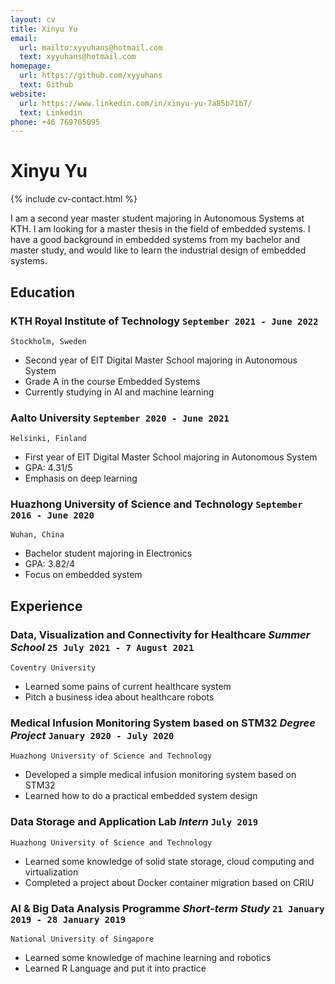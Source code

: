 ```yaml
---
layout: cv
title: Xinyu Yu
email:
  url: mailto:xyyuhans@hotmail.com
  text: xyyuhans@hotmail.com
homepage:
  url: https://github.com/xyyuhans
  text: Github
website:
  url: https://www.linkedin.com/in/xinyu-yu-7a85b71b7/
  text: Linkedin
phone: +46 769785095
---
```


# **Xinyu Yu**

<!--
include contact information from the front matter
Supported arguments:
    - homepage: url, text
    - phone
    - email
-->

{% include cv-contact.html %}

I am a second year master student majoring in Autonomous Systems at KTH. I am looking for a master thesis in the field of embedded systems. I have a good background in embedded systems from my bachelor and master study, and would like to learn the industrial design of embedded systems.

## Education

### **KTH Royal Institute of Technology** `September 2021 - June 2022`

```
Stockholm, Sweden
```

- Second year of EIT Digital Master School majoring in Autonomous System
- Grade A in the course Embedded Systems
- Currently studying in AI and machine learning 
  
### **Aalto University** `September 2020 - June 2021`

```
Helsinki, Finland
```

- First year of EIT Digital Master School majoring in Autonomous System
- GPA: 4.31/5
- Emphasis on deep learning

### **Huazhong University of Science and Technology** `September 2016 - June 2020`

```
Wuhan, China
```

- Bachelor student majoring in Electronics
- GPA: 3.82/4
- Focus on embedded system

## Experience

### **Data, Visualization and Connectivity for Healthcare** _Summer School_ `25 July 2021 - 7 August 2021`

```
Coventry University
```

- Learned some pains of current healthcare system
- Pitch a business idea about healthcare robots

### **Medical Infusion Monitoring System based on STM32** _Degree Project_ `January 2020 - July 2020`

```
Huazhong University of Science and Technology
```

- Developed a simple medical infusion monitoring system based on STM32
- Learned how to do a practical embedded system design

### **Data Storage and Application Lab** _Intern_ `July 2019`

```
Huazhong University of Science and Technology
```

- Learned some knowledge of solid state storage, cloud computing and virtualization
- Completed a project about Docker container migration based on CRIU

### **AI & Big Data Analysis Programme** _Short-term Study_ `21 January 2019 - 28 January 2019`

```
National University of Singapore
```

- Learned some knowledge of machine learning and robotics
- Learned R Language and put it into practice

<!-- ### Footer

Last updated: May 2013 -->
